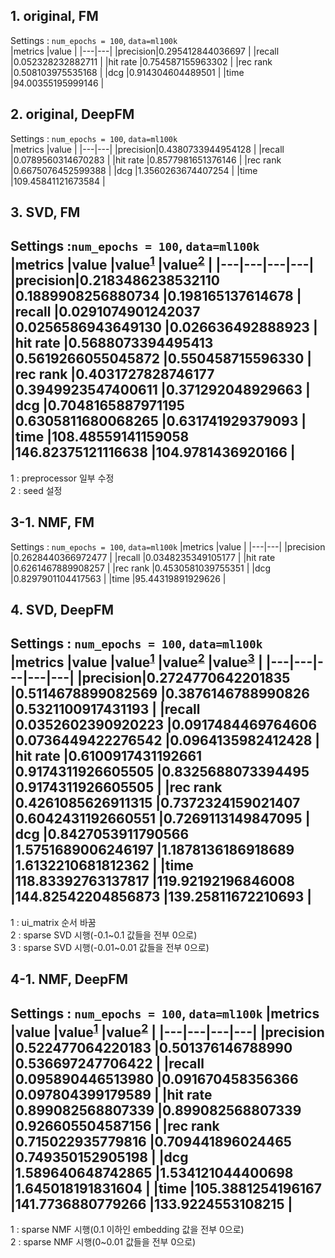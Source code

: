 ## 1. original, FM
Settings : `num_epochs = 100`, `data=ml100k`  
|metrics |value |
|---|---|
|precision|0.295412844036697 |
|recall   |0.052328232882711 |
|hit rate |0.754587155963302 |
|rec rank |0.508103975535168 |
|dcg      |0.914304604489501 |
|time     |94.00355195999146 |

## 2. original, DeepFM
Settings : `num_epochs = 100`, `data=ml100k`  
|metrics |value |
|---|---|
|precision|0.4380733944954128 | 
|recall   |0.0789560314670283 |
|hit rate |0.8577981651376146 |
|rec rank |0.6675076452599388 |
|dcg      |1.3560263674407254 |
|time     |109.45841121673584 |

## 3. SVD, FM
Settings :`num_epochs = 100`, `data=ml100k`  
|metrics |value |value<sup>[1](#footnote_1)</sup> |value<sup>[2](#footnote_2)</sup> |
|---|---|---|---|
|precision|0.2183486238532110 |0.1889908256880734 |0.198165137614678 |
|recall   |0.0291074901242037 |0.0256586943649130 |0.026636492888923 |
|hit rate |0.5688073394495413 |0.5619266055045872 |0.550458715596330 |
|rec rank |0.4031727828746177 |0.3949923547400611 |0.371292048929663 |
|dcg      |0.7048165887971195 |0.6305811680068265 |0.631741929379093 |
|time     |108.48559141159058 |146.82375121116638 |104.9781436920166 | 
---
<a name='footnote_1'>1</a> : preprocessor 일부 수정  
<a name='footnote_2'>2</a> : seed 설정

## 3-1. NMF, FM
Settings : `num_epochs = 100`, `data=ml100k`
|metrics |value |
|---|---|
|precision |0.2628440366972477 |
|recall    |0.0348235349105177 |
|hit rate  |0.6261467889908257 |
|rec rank  |0.4530581039755351 |
|dcg       |0.8297901104417563 |
|time      |95.44319891929626  |

## 4. SVD, DeepFM
Settings : `num_epochs = 100`, `data=ml100k`  
|metrics |value |value<sup>[1](#footnote_1)</sup> |value<sup>[2](#footnote_2)</sup> |value<sup>[3](#footnote_3)</sup> |
|---|---|---|---|---|
|precision|0.2724770642201835 |0.5114678899082569 |0.3876146788990826 |0.5321100917431193 |
|recall   |0.0352602390920223 |0.0917484469764606 |0.0736449422276542 |0.0964135982412428 |
|hit rate |0.6100917431192661 |0.9174311926605505 |0.8325688073394495 |0.9174311926605505 |
|rec rank |0.4261085626911315 |0.7372324159021407 |0.6042431192660551 |0.7269113149847095 |
|dcg      |0.8427053911790566 |1.5751689006246197 |1.1878136186918689 |1.6132210681812362 | 
|time     |118.83392763137817 |119.92192196846008 |144.82542204856873 |139.25811672210693 |
---
<a name='footnote_1'>1</a> : ui_matrix 순서 바꿈  
<a name='footnote_2'>2</a> : sparse SVD 시행(-0.1~0.1 값들을 전부 0으로)  
<a name='footnote_3'>3</a> : sparse SVD 시행(-0.01~0.01 값들을 전부 0으로)
 
## 4-1. NMF, DeepFM
Settings : `num_epochs = 100`, `data=ml100k`
|metrics |value |value<sup>[1](#footnote_1)</sup> |value<sup>[2](#footnote_2)</sup> |
|---|---|---|---|
|precision |0.522477064220183 |0.501376146788990 |0.536697247706422 |
|recall    |0.095890446513980 |0.091670458356366 |0.097804399179589 |
|hit rate  |0.899082568807339 |0.899082568807339 |0.926605504587156 |
|rec rank  |0.715022935779816 |0.709441896024465 |0.749350152905198 |
|dcg       |1.589640648742865 |1.534121044400698 |1.645018191831604 |
|time      |105.3881254196167 |141.7736880779266 |133.9224553108215 |
---
<a name='footnote_1'>1</a> : sparse NMF 시행(0.1 이하인 embedding 값을 전부 0으로)  
<a name='footnote_2'>2</a> : sparse NMF 시행(0~0.01 값들을 전부 0으로)  
